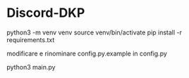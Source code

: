# Discord-DKP
python3 -m venv venv
source venv/bin/activate
pip install -r requirements.txt

modificare e rinominare config.py.example in config.py

python3 main.py